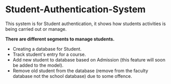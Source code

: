 # Student-Authentication-System
This system is for Student authentication, it shows how students activities is being carried out or manage.
 
**There are different segments to manage students.**
- Creating a database for Student.
- Track student's entry for a course.
- Add new student to database based on Admission (this feature will soon be added to the model).
- Remove old student from the database (remove from the faculty database not the school database) due to some offence.
